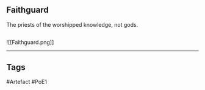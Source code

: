 ## Faithguard
The priests of the  worshipped knowledge, not gods.
##
![[Faithguard.png]]

---
## Tags
#Artefact
#PoE1